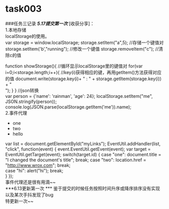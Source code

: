 # task003
###任务三记录
***5.17提交第一次***
  [收获分享]：
  </br>
  1.本地存储
  </br>
  localStorage的使用。
</br>
var storage = window.localStorage;
storage.setItem("a",5);           //存储一个键值对
storage.setItem('b',"running");   //修改一个键值
storage.removeItem("c");          //清除c的值

function showStorage(){           //循环显示localStorage里的键值对
    for(var i=0;i<storage.length;i++){
                                  //key(i)获得相应的键，再用getItem()方法获得对应的值
    document.write(storage.key(i)+ " : " + storage.getItem(storage.key(i)) + "<br>");
   }
}
//json转换
</br>
var person = {'name': 'rainman', 'age': 24};
localStorage.setItem("me", JSON.stringify(person));
console.log(JSON.parse(localStorage.getItem('me')).name);
</br>
2.事件代理
</br>
<ul id="myLinks">
    <li id="one">one</li>
    <li id="two">two</li>   
    <li id="hi">hello</li>
</ul>

var list = document.getElementById("myLinks");
EventUtil.addHandler(list, "click", function(event) {
    event.EventUtil.getEvent(event);
    var target = EventUtil.getTarget(event);
    switch(target.id) {
        case "one":
            document.title = "I changed the document's title";
            break;
        case "two":
            location.href = "http://www.wrox.com";
            break;  
        case "hi":
            alert("hi");
            break;   
    }
});
</br>
事件代理还是很有用滴~~
</br>
***6.13更新第一次  ***
鉴于提交的时候任务按照时间升序或降序排序没有实现</br>
以及某次手抖发现了bug</br>
特更新一次~~</br>

